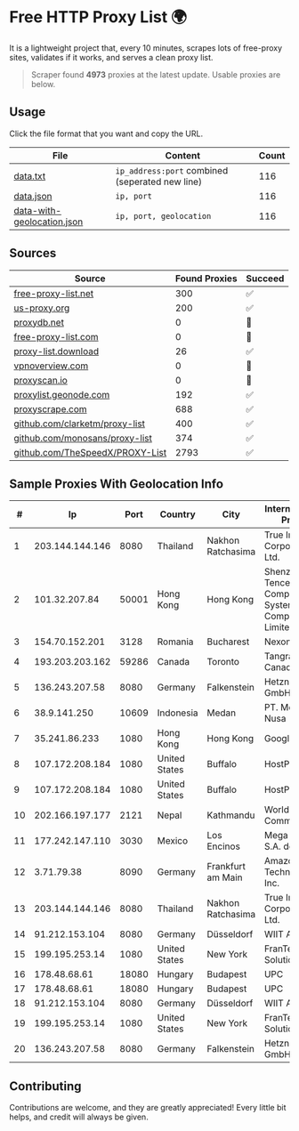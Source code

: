 
# Free HTTP Proxy List 🌍

It is a lightweight project that, every 10 minutes, scrapes lots of free-proxy sites, validates if it works, and serves a clean proxy list.


> Scraper found **4973** proxies at the latest update. Usable proxies are below.

## Usage

Click the file format that you want and copy the URL.


|File|Content|Count|
|----|-------|-----|
|[data.txt](https://raw.githubusercontent.com/themiralay/Proxy-List-World/master/data.txt)|`ip_address:port` combined (seperated new line)|116|
|[data.json](https://raw.githubusercontent.com/themiralay/Proxy-List-World/master/data.json)|`ip, port`|116|
|[data-with-geolocation.json](https://raw.githubusercontent.com/themiralay/Proxy-List-World/master/data-with-geolocation.json)|`ip, port, geolocation`|116|

## Sources

|Source|Found Proxies|Succeed|
|------|-------------|-------|
|[free-proxy-list.net](https://free-proxy-list.net)|300|✅|
|[us-proxy.org](https://www.us-proxy.org)|200|✅|
|[proxydb.net](http://proxydb.net)|0|🚫|
|[free-proxy-list.com](https://free-proxy-list.com/?page=&port=&type%5B%5D=http&type%5B%5D=https&up_time=0&search=Search)|0|🚫|
|[proxy-list.download](https://www.proxy-list.download/HTTP)|26|✅|
|[vpnoverview.com](https://vpnoverview.com/privacy/anonymous-browsing/free-proxy-servers)|0|🚫|
|[proxyscan.io](https://www.proxyscan.io)|0|🚫|
|[proxylist.geonode.com](https://proxylist.geonode.com/api/proxy-list?limit=300&page=1&sort_by=lastChecked&sort_type=desc&protocols=http,https)|192|✅|
|[proxyscrape.com](https://api.proxyscrape.com/v2/?request=displayproxies&protocol=http&timeout=10000&country=all&ssl=all&anonymity=all)|688|✅|
|[github.com/clarketm/proxy-list](https://raw.githubusercontent.com/clarketm/proxy-list/master/proxy-list-raw.txt)|400|✅|
|[github.com/monosans/proxy-list](https://raw.githubusercontent.com/monosans/proxy-list/main/proxies/http.txt)|374|✅|
|[github.com/TheSpeedX/PROXY-List](https://raw.githubusercontent.com/TheSpeedX/PROXY-List/master/http.txt)|2793|✅|


## Sample Proxies With Geolocation Info

|#|Ip|Port|Country|City|Internet Service Provider|
|-|--|----|-------|----|-------------------------|
|1|203.144.144.146|8080|Thailand|Nakhon Ratchasima|True Internet Corporation CO. Ltd.|
|2|101.32.207.84|50001|Hong Kong|Hong Kong|Shenzhen Tencent Computer Systems Company Limited|
|3|154.70.152.201|3128|Romania|Bucharest|NexonHost Srl|
|4|193.203.203.162|59286|Canada|Toronto|Tangram Canada Inc.|
|5|136.243.207.58|8080|Germany|Falkenstein|Hetzner Online GmbH|
|6|38.9.141.250|10609|Indonesia|Medan|PT. Media Antar Nusa|
|7|35.241.86.233|1080|Hong Kong|Hong Kong|Google LLC|
|8|107.172.208.184|1080|United States|Buffalo|HostPapa|
|9|107.172.208.184|1080|United States|Buffalo|HostPapa|
|10|202.166.197.177|2121|Nepal|Kathmandu|WorldLink Communications|
|11|177.242.147.110|3030|Mexico|Los Encinos|Mega Cable, S.A. de C.V.|
|12|3.71.79.38|8090|Germany|Frankfurt am Main|Amazon Technologies Inc.|
|13|203.144.144.146|8080|Thailand|Nakhon Ratchasima|True Internet Corporation CO. Ltd.|
|14|91.212.153.104|8080|Germany|Düsseldorf|WIIT AG|
|15|199.195.253.14|1080|United States|New York|FranTech Solutions|
|16|178.48.68.61|18080|Hungary|Budapest|UPC|
|17|178.48.68.61|18080|Hungary|Budapest|UPC|
|18|91.212.153.104|8080|Germany|Düsseldorf|WIIT AG|
|19|199.195.253.14|1080|United States|New York|FranTech Solutions|
|20|136.243.207.58|8080|Germany|Falkenstein|Hetzner Online GmbH|



## Contributing

Contributions are welcome, and they are greatly appreciated! Every
little bit helps, and credit will always be given.

